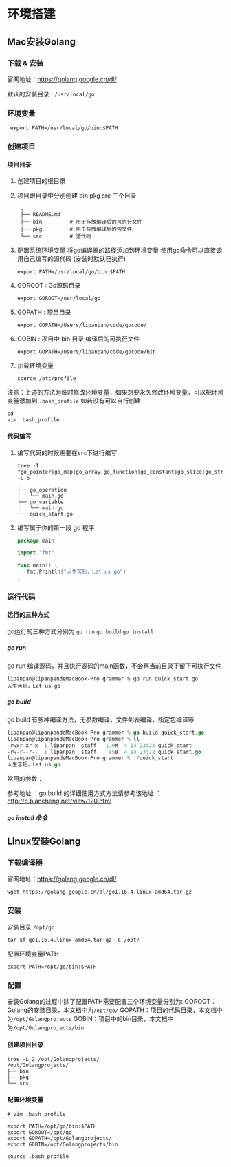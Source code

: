 
# 环境搭建
## Mac安装Golang
### 下载 & 安装
官网地址：https://golang.google.cn/dl/

默认的安装目录 : `/usr/local/go`

### 环境变量

```shell
 export PATH=/usr/local/go/bin:$PATH
```
### 创建项目
#### 项目目录

1. 创建项目的根目录

2. 项目跟目录中分别创建 bin pkg src 三个目录

   ```shell
    .
    ├── README.md
    ├── bin         # 用于存放编译后的可执行文件
    ├── pkg         # 用于存放编译后的包文件
    └── src         # 源代码
   ```

3. 配置系统环境变量 将go编译器的路径添加到环境变量 使用go命令可以直接调用自己编写的源代码 (安装时默认已执行)

   ```shell
   export PATH=/usr/local/go/bin:$PATH
   ```

4. GOROOT : Go源码目录

   ```shell
   export GOROOT=/usr/local/go
   ```

5. GOPATH : 项目目录

   ```shell
   export GOPATH=/Users/lipanpan/code/gocode/
   ```

6. GOBIN : 项目中 bin 目录 编译后的可执行文件

   ```shell
   export GOPATH=/Users/lipanpan/code/gocode/bin
   ```

7. 加载环境变量

   ```shell
   source /etc/profile
   ```

注意：上述的方法为临时修改环境变量，如果想要永久修改环境变量，可以把环境变量添加到 `.bash_profile` 如若没有可以自行创建

   ```shell
   cd
   vim .bash_profile
   ```

#### 代码编写

1. 编写代码的时候需要在`src`下进行编写

   ```shell
   tree -I "go_pointer|go_map|go_array|go_function|go_constant|go_slice|go_struct|go_condition" -L 5
   .
   ├── go_operation
   │   └── main.go
   ├── go_variable
   │   └── main.go
   └── quick_start.go
   ```

2. 编写属于你的第一段 go 程序

   ```go
   package main

   import "fmt"

   func main() {
      fmt.Println("人生苦短，Let us go")
   }
   ```

### 运行代码

#### 运行的三种方式

go运行的三种方式分别为  `go run` `go build` `go install`

##### go run

go run 编译源码，并且执行源码的main函数，不会再当前目录下留下可执行文件

```shell
lipanpan@lipanpandeMacBook-Pro grammer % go run quick_start.go
人生苦短，Let us go
```

##### go build

go build 有多种编译方法，无参数编译，文件列表编译，指定包编译等

```go
lipanpan@lipanpandeMacBook-Pro grammer % go build quick_start.go
lipanpan@lipanpandeMacBook-Pro grammer % ll
-rwxr-xr-x  1 lipanpan  staff   1.9M  4 14 23:34 quick_start
-rw-r--r--  1 lipanpan  staff    85B  4 14 23:22 quick_start.go
lipanpan@lipanpandeMacBook-Pro grammer % ./quick_start
人生苦短，Let us go
```

常用的参数：



参考地址 ：go build 的详细使用方式方法请参考该地址 ：http://c.biancheng.net/view/120.html



##### go install 命令





## Linux安装Golang


### 下载编译器

官网地址：https://golang.google.cn/dl/

```golang
wget https://golang.google.cn/dl/go1.16.4.linux-amd64.tar.gz
```

### 安装
安装目录 `/opt/go`
```golang
tar xf go1.16.4.linux-amd64.tar.gz -C /opt/
```
配置环境变量PATH
```
export PATH=/opt/go/bin:$PATH
```


### 配置

安装Golang的过程中除了配置PATH需要配置三个环境变量分别为:
GOROOT：Golang的安装目录，本文档中为`/opt/go/`
GOPATH：项目的代码目录，本文档中为`/opt/Golangprojects`
GOBIN：项目中的bin目录，本文档中为`/opt/Golangprojects/bin`

#### 创建项目目录
```
tree -L 2 /opt/Golangprojects/
/opt/Golangprojects/
├── bin
├── pkg
└── src
```

#### 配置环境变量

```
# vim .bash_profile

export PATH=/opt/go/bin:$PATH
export GOROOT=/opt/go
export GOPATH=/opt/Golangprojects/
export GOBIN=/opt/Golangprojects/bin

source .bash_profile
```
